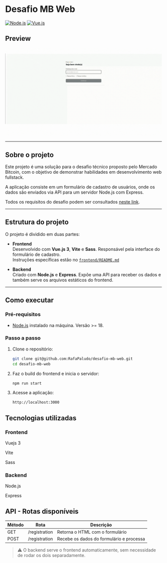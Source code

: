 # Desafio MB Web

[![Node.js](https://img.shields.io/badge/Node.js-18.x-green?logo=node.js)](https://nodejs.org/)
[![Vue.js](https://img.shields.io/badge/Vue.js-3.x-42b883?logo=vue.js)](https://vuejs.org/)

## Preview

![Preview](https://github.com/RafaPaludo/desafio-mb-web/blob/master/.github/desafio-mb-web.gif)

---

## Sobre o projeto

Este projeto é uma solução para o desafio técnico proposto pelo Mercado Bitcoin, com o objetivo de demonstrar habilidades em desenvolvimento web fullstack.

A aplicação consiste em um formulário de cadastro de usuários, onde os dados são enviados via API para um servidor Node.js com Express.

Todos os requisitos do desafio podem ser consultados [neste link](https://github.com/mercadobitcoin/desafio-mb-web).

---

## Estrutura do projeto

O projeto é dividido em duas partes:

- **Frontend**  
  Desenvolvido com **Vue.js 3**, **Vite** e **Sass**. Responsável pela interface do formulário de cadastro.  
  Instruções específicas estão no [`frontend/README.md`](./frontend/README.md)

- **Backend**  
  Criado com **Node.js** e **Express**. Expõe uma API para receber os dados e também serve os arquivos estáticos do frontend.

---

## Como executar

### Pré-requisitos

- [Node.js](https://nodejs.org/) instalado na máquina. Versão >= 18.

### Passo a passo

1. Clone o repositório:
   ```bash
   git clone git@github.com:RafaPaludo/desafio-mb-web.git
   cd desafio-mb-web

3. Faz o build do frontend e inicia o servidor:
     ```bash
     npm run start

4. Acesse a aplicação:
     ```bash
     http://localhost:3000

## Tecnologias utilizadas

### Frontend

Vuejs 3

Vite 

Sass

### Backend 

Node.js

Express

## API - Rotas disponíveis

| Método | Rota | Descrição | 
| --- | --- | --- |
| GET | /registration | Retorna o HTML com o formulário |
| POST | /registration | Recebe os dados do formulário e processa |

> ⚠️ O backend serve o frontend automaticamente, sem necessidade de rodar os dois separadamente.